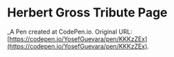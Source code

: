 # Herbert Gross Tribute Page
 _A Pen created at CodePen.io. Original URL: [https://codepen.io/YosefGuevara/pen/KKKzZEx](https://codepen.io/YosefGuevara/pen/KKKzZEx).

 